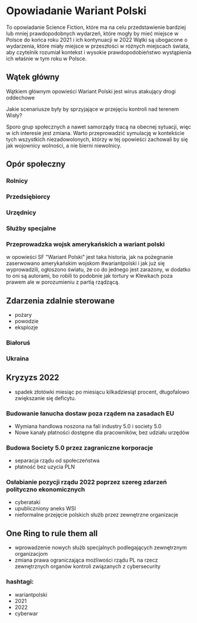# Opowiadanie Wariant Polski

To opowiadanie Science Fiction, które ma na celu przedstawienie bardziej lub mniej prawdopodobnych wydarzeń, które mogły by mieć miejsce w Polsce do końca roku 2021 i ich kontynuacji w 2022
Wątki są ubogacone o wydarzenia, które miały miejsce w przeszłości w różnych miejscach świata, aby czytelnik rozumiał kontekst i wysokie prawdopodobieństwo wystąpienia ich właśnie w tym roku w Polsce.


## Wątek główny

Wątkiem głównym opowieści Wariant Polski jest wirus atakujący drogi oddechowe

Jakie scenariusze były by sprzyjające w przejęciu kontroli nad terenem Wisły?

Sporo grup społecznych a nawet samorządy tracą na obecnej sytuacji, więc w ich interesie jest zmiana.
Warto przeprowadzić symulację w kontekście tych wszystkich niezadowolonych, którzy w tej opowieści zachowali by się jak wojownicy wolności, a nie bierni niewolnicy.


## Opór społeczny


### Rolnicy


### Przedsiębiorcy


### Urzędnicy


### Służby specjalne



### Przeprowadzka wojsk amerykańskich a wariant polski

w opowieści SF "Wariant Polski" jest taka historia, jak na pożegnanie zaserwowano amerykańskim wojskom #wariantpolski i jak już się wyprowadzili, ogłoszono światu, że co do jednego jest zarażony, w dodatko to oni są autorami, bo robili to podobnie jak tortury w Klewkach poza prawem ale w porozumieniu z partią rządzącą.



## Zdarzenia zdalnie sterowane

+ pożary
+ powodzie
+ eksplozje


### Białoruś


### Ukraina


###


## Kryzyzs 2022

+ spadek złotówki miesiąc po miesiącu kilkadziesiąt procent, długofalowo zwiększanie się deficytu.


### Budowanie łanucha dostaw poza rządem na zasadach EU

+ Wymiana handlowa noszona na fali industry 5.0 i society 5.0
+ Nowe kanały płatności dostępne dla pracowników, bez udziału urzędów

### Budowa Society 5.0 przez zagraniczne korporacje

+ separacja rządu od społeczeństwa
+ płatność bez uzycia PLN


### Osłabianie pozycji rządu 2022 poprzez szereg zdarzeń polityczno ekonomicznych

+ cyberataki
+ upubliczniony aneks WSI
+ nieformalne przejęcie polskich służb przez zewnętrzne organizacje 


## One Ring to rule them all

+ wprowadzenie nowych służb specjalnych podlegających zewnętrznym organizacjom
+ zmiana prawa ograniczająca możliwości rządu PL na rzecz zewnętrznych organów kontroli związanych z cybersecurity







### hashtagi:

+ wariantpolski
+ 2021
+ 2022 
+ cyberwar
